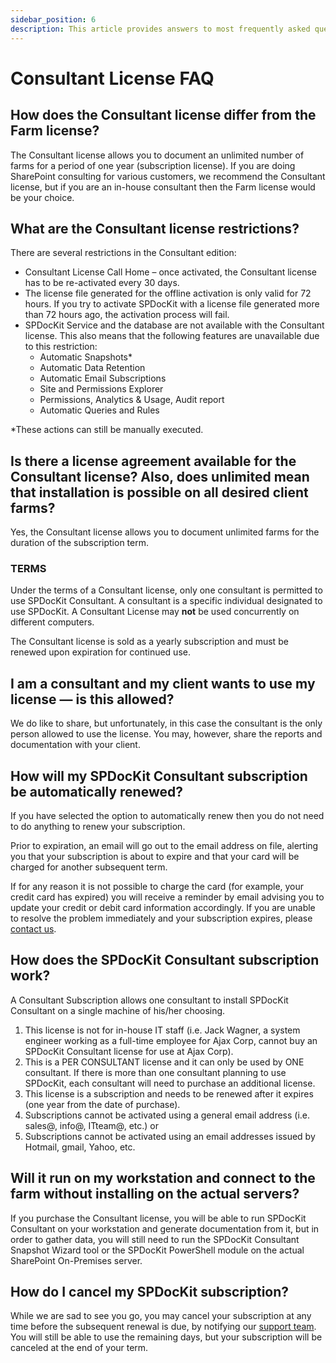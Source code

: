 ```yaml
---
sidebar_position: 6
description: This article provides answers to most frequently asked questions about the Consultant license.
---
```


# Consultant License FAQ

## How does the Consultant license differ from the Farm license?

The Consultant license allows you to document an unlimited number of farms for a period of one year \(subscription license\). If you are doing SharePoint consulting for various customers, we recommend the Consultant license, but if you are an in-house consultant then the Farm license would be your choice.

## What are the Consultant license restrictions?

There are several restrictions in the Consultant edition:

* Consultant License Call Home – once activated, the Consultant license has to be re-activated every 30 days.
* The license file generated for the offline activation is only valid for 72 hours. If you try to activate SPDocKit with a license file generated more than 72 hours ago, the activation process will fail.
* SPDocKit Service and the database are not available with the Consultant license. This also means that the following features are unavailable due to this restriction:
  * Automatic Snapshots\*
  * Automatic Data Retention
  * Automatic Email Subscriptions
  * Site and Permissions Explorer 
  * Permissions, Analytics & Usage, Audit report
  * Automatic Queries and Rules

\*These actions can still be manually executed.

## Is there a license agreement available for the Consultant license? Also, does unlimited mean that installation is possible on all desired client farms?

Yes, the Consultant license allows you to document unlimited farms for the duration of the subscription term.

### TERMS

Under the terms of a Consultant license, only one consultant is permitted to use SPDocKit Consultant. A consultant is a specific individual designated to use SPDocKit. A Consultant License may **not** be used concurrently on different computers.

The Consultant license is sold as a yearly subscription and must be renewed upon expiration for continued use.

## I am a consultant and my client wants to use my license — is this allowed?

We do like to share, but unfortunately, in this case the consultant is the only person allowed to use the license. You may, however, share the reports and documentation with your client.

## How will my SPDocKit Consultant subscription be automatically renewed?

If you have selected the option to automatically renew then you do not need to do anything to renew your subscription.

Prior to expiration, an email will go out to the email address on file, alerting you that your subscription is about to expire and that your card will be charged for another subsequent term.

If for any reason it is not possible to charge the card \(for example, your credit card has expired\) you will receive a reminder by email advising you to update your credit or debit card information accordingly. If you are unable to resolve the problem immediately and your subscription expires, please [contact us](https://www.syskit.com/company/contact-us/).

## How does the SPDocKit Consultant subscription work?

A Consultant Subscription allows one consultant to install SPDocKit Consultant on a single machine of his/her choosing.

1. This license is not for in-house IT staff \(i.e. Jack Wagner, a system engineer working as a full-time employee for Ajax Corp, cannot buy an SPDocKit Consultant license for use at Ajax Corp\).
2. This is a PER CONSULTANT license and it can only be used by ONE consultant. If there is more than one consultant planning to use SPDocKit, each consultant will need to purchase an additional license.  
3. This license is a subscription and needs to be renewed after it expires \(one year from the date of purchase\).
4. Subscriptions cannot be activated using a general email address \(i.e. sales@, info@, ITteam@, etc.\) or
5. Subscriptions cannot be activated using an email addresses issued by Hotmail, gmail, Yahoo, etc.

## Will it run on my workstation and connect to the farm without installing on the actual servers?

If you purchase the Consultant license, you will be able to run SPDocKit Consultant on your workstation and generate documentation from it, but in order to gather data, you will still need to run the SPDocKit Consultant Snapshot Wizard tool or the SPDocKit PowerShell module on the actual SharePoint On-Premises server.

## How do I cancel my SPDocKit subscription?

While we are sad to see you go, you may cancel your subscription at any time before the subsequent renewal is due, by notifying our [support team](https://www.syskit.com/company/contact-us/). You will still be able to use the remaining days, but your subscription will be canceled at the end of your term.


